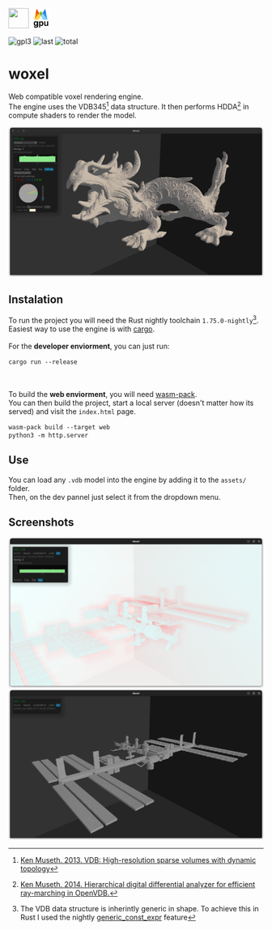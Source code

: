 <a href="https://www.rust-lang.org/" target="_blank" rel="noopener noreferrer"><img src="https://rustacean.net/assets/rustacean-orig-noshadow.svg" width="40" height="40"></a>
<a href="https://github.com/gfx-rs/wgpu" target="_blank" rel="noopener noreferrer"><img src="https://github.com/gfx-rs/wgpu/blob/trunk/logo.png" width="40" height="40"></a>

![gpl3](https://img.shields.io/badge/license-GPLv3-blue)
![last](https://img.shields.io/github/last-commit/NemoInfo/woxel)
![total](https://badgen.net/github/commits/NemoInfo/woxel)

# woxel
Web compatible voxel rendering engine. <br/>
The engine uses the VDB345[^1] data structure. It then performs HDDA[^3] in compute shaders to render the model.

![](photos/woxel_dragon.png) 

## Instalation
To run the project you will need the Rust nightly toolchain `1.75.0-nightly`[^2].
Easiest way to use the engine is with [cargo](https://doc.rust-lang.org/cargo/).<br/><br/>
For the **developer enviorment**, you can just run: 
``` shell
cargo run --release
```
<br/></br>
To build the **web enviorment**, you will need [wasm-pack](https://rustwasm.github.io/wasm-pack/installer/).</br>
You can then build the project, start a local server (doesn't matter how its served) and visit the `index.html` page.
```shell
wasm-pack build --target web
python3 -m http.server
```

## Use
You can load any `.vdb` model into the engine by adding it to the `assets/` folder.<br/> 
Then, on the dev pannel just select it from the dropdown menu. 

## Screenshots
![](photos/woxel_space_ray.png)
![](photos/woxel_space.png)


[^1]: [Ken Museth. 2013. VDB: High-resolution sparse volumes with dynamic topology](https://www.museth.org/Ken/Publications_files/Museth_TOG13.pdf)
[^2]: The VDB data structure is inherintly generic in shape. To achieve this in Rust I used the nightly [generic_const_expr](https://doc.rust-lang.org/beta/unstable-book/language-features/generic-const-exprs.html) feature
[^3]: [Ken Museth. 2014. Hierarchical digital differential analyzer for efficient ray-marching in OpenVDB.](https://www.museth.org/Ken/Publications_files/Museth_SIG14.pdf) 
